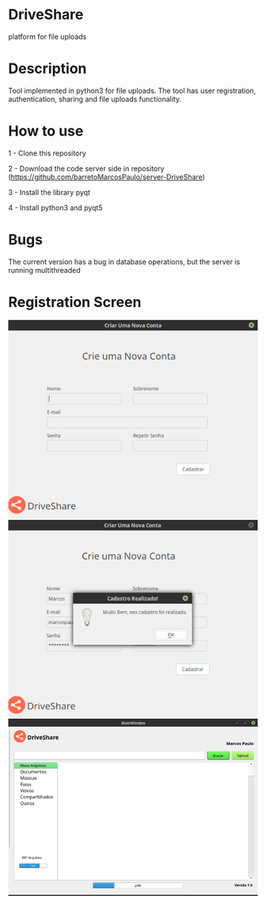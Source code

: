 # DriveShare
platform for file uploads

# Description
Tool implemented in python3 for file uploads. The tool has user registration, authentication, sharing and file uploads functionality.
# How to use
1 - Clone this repository

2 - Download the code server side in repository (https://github.com/barretoMarcosPaulo/server-DriveShare)

3 - Install the library pyqt

4 - Install python3 and pyqt5

# Bugs

The current version has a bug in database operations, but the server is running multithreaded

# Registration Screen

<img src="screenshots/Registre.png" width="700px">
<img src="screenshots/Success.png" width="700px">
<img src="screenshots/new_home.png" width="700px">

